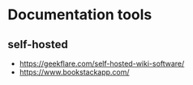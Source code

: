 # Documentation tools

## self-hosted

- <https://geekflare.com/self-hosted-wiki-software/>
- <https://www.bookstackapp.com/>

